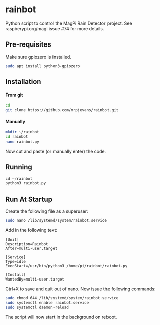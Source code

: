 # rainbot
Python script to control the MagPi Rain Detector project. See
raspberypi.org/magi issue #74 for more details.

## Pre-requisites
Make sure gpiozero is installed.

```bash
sudo apt install python3-gpiozero
```

## Installation

#### From git

```bash
cd
git clone https://github.com/mrpjevans/rainbot.git
```

#### Manually

```bash
mkdir ~/rainbot
cd rainbot
nano rainbot.py
```

Now cut and paste (or manually enter) the code.

## Running

```python
cd ~/rainbot
python3 rainbot.py
```

## Run At Startup

Create the following file as a superuser:

```bash
sudo nano /lib/systemd/system/rainbot.service
```

Add in the following text:

```
[Unit]
Description=Rainbot           
After=multi-user.target

[Service]
Type=idle
ExecStart=/usr/bin/python3 /home/pi/rainbot/rainbot.py

[Install]
WantedBy=multi-user.target
```

Ctrl+X to save and quit out of nano. Now issue the following commands:

```bash
sudo chmod 644 /lib/systemd/system/rainbot.service
sudo systemctl enable rainbot.service
sudo systemctl daemon-reload
```

The script will now start in the background on reboot.
